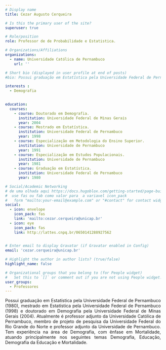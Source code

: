 ```yaml
---
# Display name
title: Cezar Augusto Cerqueira

# Is this the primary user of the site?
superuser: true

# Role/position
role: Professor de de Probabilidade e Estatistica.

# Organizations/Affiliations
organizations:
  - name: Universidade Católica de Pernambuco
    url: ''

# Short bio (displayed in user profile at end of posts)
#bio: Possui graduação em Estatística pela Universidade Federal de Pernambuco (1980), mestrado em Estatística pela Universidade Federal de Pernambuco (1998) e doutorado em Demografia pela Universidade Federal de Minas Gerais (2004). Atualmente é professor adjunto da Universidade Católica de Pernambuco, membro de projeto de pesquisa da Universidade Federal do Rio Grande do Norte e professor adjunto da Universidade de Pernambuco. Tem experiência na área de Demografia, com ênfase em Mortalidade, atuando principalmente nos seguintes temas Demografia, Educação, Demografia da Educação e Mortalidade.

interests :
  - Demografia
  

education:
  courses:
    - course: Doutorado em Demografia.
      institution: Universidade Federal de Minas Gerais
      year: 2004
    - course: Mestrado em Estatística.
      institution: Universidade Federal de Pernambuco
      year: 1998
    - course: Especialização em Metodologia do Ensino Superior.
      institution: Universidade de Pernambuco
      year: 1991
    - course: Especialização em Estudos Populacionais.
      institution: Universidade de Pernambuco
      year: 1981
    - course: Graduação em Estatística.
      institution: Universidade Federal de Pernambuco
      year: 1980

# Social/Academic Networking
# de uma olhada aqui https://docs.hugoblox.com/getting-started/page-builder/#icons
#  use fas ou fab como valor para  a variavel icon_pack
#   form "mailto:your-email@example.com" or "#contact" for contact widget.
social:
  - icon: envelope
    icon_pack: fas
    link: 'mailto:cezar.cerqueira@unicap.br'
  - icon: eye
    icon_pack: fas
    link: http://lattes.cnpq.br/0650141288927562
    

# Enter email to display Gravatar (if Gravatar enabled in Config)
email: 'cezar.cerqueira@unicap.br'

# Highlight the author in author lists? (true/false)
highlight_name: false

# Organizational groups that you belong to (for People widget)
#   Set this to `[]` or comment out if you are not using People widget.
user_groups:
  - Professores
---
```


<div align="justify">
    Possui graduação em Estatística pela Universidade Federal de Pernambuco (1980), mestrado em Estatística pela Universidade Federal de Pernambuco (1998) e doutorado em Demografia pela Universidade Federal de Minas Gerais (2004). Atualmente é professor adjunto da Universidade Católica de Pernambuco, membro de projeto de pesquisa da Universidade Federal do Rio Grande do Norte e professor adjunto da Universidade de Pernambuco. Tem experiência na área de Demografia, com ênfase em Mortalidade, atuando principalmente nos seguintes temas Demografia, Educação, Demografia da Educação e Mortalidade.
</div>